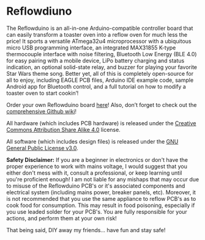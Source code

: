 # Reflowdiuno

The Reflowduino is an all-in-one Arduino-compatible controller board that can easily transform a toaster oven into a reflow oven for much less the price! It sports a versatile ATmega32u4 microprocessor with a ubiquitous micro USB programming interface, an integrated MAX31855 K-type thermocouple interface with noise filtering, Bluetooth Low Energy (BLE 4.0) for easy pairing with a mobile device, LiPo battery charging and status indication, an optional solid-state relay, and buzzer for playing your favorite Star Wars theme song.
Better yet, all of this is completely open-source for all to enjoy, including EAGLE PCB files, Arduino IDE example code, sample Android app for Bluetooth control, and a full tutorial on how to modify a toaster oven to start cookin’!

Order your own Reflowduino board [here](https://www.botletics.com/products/reflowduino)!
Also, don’t forget to check out the [comprehensive Github wiki](https://github.com/botletics/Reflowdiuno/wiki)!

All hardware (which includes PCB hardware) is released under the [Creative Commons Attribution Share Alike 4.0](https://choosealicense.com/licenses/cc-by-sa-4.0/) license.

All software (which includes design files) is released under the [GNU General Public License v3.0](https://choosealicense.com/licenses/gpl-3.0/).

**Safety Disclaimer:** If you are a beginner in electronics or don't have the proper experience to work with mains voltage, I would suggest that you either don't mess with it, consult a professional, or keep learning until you're proficient enough! I am not liable for any mishaps that may occur due to misuse of the Reflowduino PCB's or it's associated components and electrical system (including mains power, breaker panels, etc). Moreover, it is not recommended that you use the same appliance to reflow PCB's as to cook food for consumption. This may result in food poisoning, especially if you use leaded solder for your PCB's. You are fully responsible for your actions, and perform them at your own risk!

That being said, DIY away my friends... have fun and stay safe!
